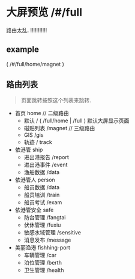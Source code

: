 # 大屏预览 /#/full

路由太乱. !!!!!!!!!!!


## example

 ( /#/full/home/magnet )



## 路由列表

>  页面跳转按照这个列表来跳转.



- 首页			      home                                // 二级路由
  - 默认			    /   ( /full/home | /full ) 默认大屏显示页面
  - 磁贴列表                     /magnet                      // 三级路由
  - GIS                              /gis
  - 轨迹                           / track
- 依港管                            ship
  - 进出港报告                 /report
  - 进出港事件                 /event
  - 渔船数据                     /data
- 依港管人                        person                                  
  - 船员数据                     /data
  - 船员培训                     /train
  - 船员考试                     /exam
- 依港管安全                    safe
  - 防台管理                     /fangtai
  - 伏休管理                     /fuxiu
  - 敏感水域管理             /sensitive
  - 消息发布                     /message
- 美丽渔港                        fishhing-port
  - 车辆管理                     /car
  - 泊位管理                     /berth
  - 卫生管理                     /health